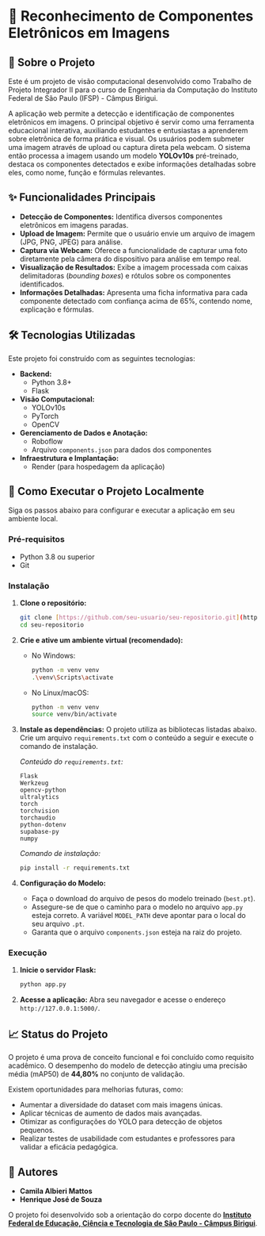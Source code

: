 # 🤖 Reconhecimento de Componentes Eletrônicos em Imagens

## 📖 Sobre o Projeto

Este é um projeto de visão computacional desenvolvido como Trabalho de Projeto Integrador II para o curso de Engenharia da Computação do Instituto Federal de São Paulo (IFSP) - Câmpus Birigui.

A aplicação web permite a detecção e identificação de componentes eletrônicos em imagens. O principal objetivo é servir como uma ferramenta educacional interativa, auxiliando estudantes e entusiastas a aprenderem sobre eletrônica de forma prática e visual. Os usuários podem submeter uma imagem através de upload ou captura direta pela webcam. O sistema então processa a imagem usando um modelo **YOLOv10s** pré-treinado, destaca os componentes detectados e exibe informações detalhadas sobre eles, como nome, função e fórmulas relevantes.

## ✨ Funcionalidades Principais

* **Detecção de Componentes:** Identifica diversos componentes eletrônicos em imagens paradas.
* **Upload de Imagem:** Permite que o usuário envie um arquivo de imagem (JPG, PNG, JPEG) para análise.
* **Captura via Webcam:** Oferece a funcionalidade de capturar uma foto diretamente pela câmera do dispositivo para análise em tempo real.
* **Visualização de Resultados:** Exibe a imagem processada com caixas delimitadoras (*bounding boxes*) e rótulos sobre os componentes identificados.
* **Informações Detalhadas:** Apresenta uma ficha informativa para cada componente detectado com confiança acima de 65%, contendo nome, explicação e fórmulas.

## 🛠️ Tecnologias Utilizadas

Este projeto foi construído com as seguintes tecnologias:

* **Backend:**
    * Python 3.8+
    * Flask
* **Visão Computacional:**
    * YOLOv10s
    * PyTorch
    * OpenCV
* **Gerenciamento de Dados e Anotação:**
    * Roboflow
    * Arquivo `components.json` para dados dos componentes
* **Infraestrutura e Implantação:**
    * Render (para hospedagem da aplicação)

## 🚀 Como Executar o Projeto Localmente

Siga os passos abaixo para configurar e executar a aplicação em seu ambiente local.

### Pré-requisitos

* Python 3.8 ou superior
* Git

### Instalação

1.  **Clone o repositório:**
    ```bash
    git clone [https://github.com/seu-usuario/seu-repositorio.git](https://github.com/seu-usuario/seu-repositorio.git)
    cd seu-repositorio
    ```

2.  **Crie e ative um ambiente virtual (recomendado):**
    * No Windows:
        ```bash
        python -m venv venv
        .\venv\Scripts\activate
        ```
    * No Linux/macOS:
        ```bash
        python -m venv venv
        source venv/bin/activate
        ```

3.  **Instale as dependências:**
    O projeto utiliza as bibliotecas listadas abaixo. Crie um arquivo `requirements.txt` com o conteúdo a seguir e execute o comando de instalação.

    *Conteúdo do `requirements.txt`:*
    ```
    Flask
    Werkzeug
    opencv-python
    ultralytics
    torch
    torchvision
    torchaudio
    python-dotenv
    supabase-py
    numpy
    ```

    *Comando de instalação:*
    ```bash
    pip install -r requirements.txt
    ```

4.  **Configuração do Modelo:**
    * Faça o download do arquivo de pesos do modelo treinado (`best.pt`).
    * Assegure-se de que o caminho para o modelo no arquivo `app.py` esteja correto. A variável `MODEL_PATH` deve apontar para o local do seu arquivo `.pt`.
    * Garanta que o arquivo `components.json` esteja na raiz do projeto.

### Execução

1.  **Inicie o servidor Flask:**
    ```bash
    python app.py
    ```

2.  **Acesse a aplicação:**
    Abra seu navegador e acesse o endereço `http://127.0.0.1:5000/`.

## 📈 Status do Projeto

O projeto é uma prova de conceito funcional e foi concluído como requisito acadêmico. O desempenho do modelo de detecção atingiu uma precisão média (mAP50) de **44,80%** no conjunto de validação.

Existem oportunidades para melhorias futuras, como:
* Aumentar a diversidade do dataset com mais imagens únicas.
* Aplicar técnicas de aumento de dados mais avançadas.
* Otimizar as configurações do YOLO para detecção de objetos pequenos.
* Realizar testes de usabilidade com estudantes e professores para validar a eficácia pedagógica.

## 👥 Autores

* **Camila Albieri Mattos**
* **Henrique José de Souza**

O projeto foi desenvolvido sob a orientação do corpo docente do [**Instituto Federal de Educação, Ciência e Tecnologia de São Paulo - Câmpus Birigui**](https://bir.ifsp.edu.br/).
